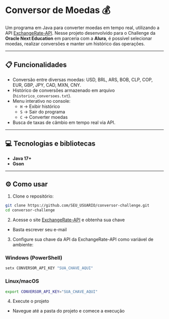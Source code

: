 # Conversor de Moedas 💰

Um programa em Java para converter moedas em tempo real, utilizando a API [ExchangeRate-API](https://www.exchangerate-api.com/). Nesse projeto desenvolvido para o Challenge da **Oracle Next Education** em parceria com a **Alura**, é possível selecionar moedas, realizar conversões e manter um histórico das operações.

---

## 📋 Funcionalidades

- Conversão entre diversas moedas: USD, BRL, ARS, BOB, CLP, COP, EUR, GBP, JPY, CAD, MXN, CNY.
- Histórico de conversões armazenado em arquivo (`historico_conversoes.txt`).
- Menu interativo no console:
  - `H` → Exibir histórico
  - `S` → Sair do programa
  - `C` → Converter moedas
- Busca de taxas de câmbio em tempo real via API.

---

## 💻 Tecnologias e bibliotecas

- **Java 17+**
- **Gson** 

---

## ⚙️ Como usar

1. Clone o repositório:

```bash
git clone https://github.com/SEU_USUARIO/conversor-challenge.git
cd conversor-challenge
```

2. Acesse o site [ExchangeRate-API](https://www.exchangerate-api.com/) e obtenha sua chave
- Basta escrever seu e-mail 

3. Configure sua chave da API da ExchangeRate-API como variável de ambiente:

### Windows (PowerShell)
```bash
setx CONVERSOR_API_KEY "SUA_CHAVE_AQUI"
```

### Linux/macOS
```bash
export CONVERSOR_API_KEY="SUA_CHAVE_AQUI"
```

4. Execute o projeto
- Navegue até a pasta do projeto e comece a execução
